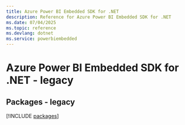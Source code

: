 ```yaml
---
title: Azure Power BI Embedded SDK for .NET
description: Reference for Azure Power BI Embedded SDK for .NET
ms.date: 07/04/2025
ms.topic: reference
ms.devlang: dotnet
ms.service: powerbiembedded
---
```

# Azure Power BI Embedded SDK for .NET - legacy
## Packages - legacy
[!INCLUDE [packages](power-bi-embedded-index.md)]